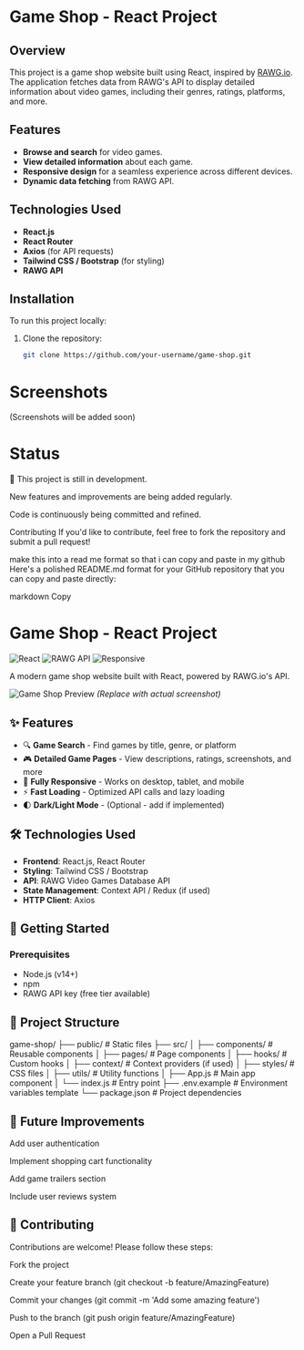 # Game Shop - React Project

## Overview

This project is a game shop website built using React, inspired by [RAWG.io](https://rawg.io/). The application fetches data from RAWG's API to display detailed information about video games, including their genres, ratings, platforms, and more.

## Features

- **Browse and search** for video games.
- **View detailed information** about each game.
- **Responsive design** for a seamless experience across different devices.
- **Dynamic data fetching** from RAWG API.

## Technologies Used

- **React.js**
- **React Router**
- **Axios** (for API requests)
- **Tailwind CSS / Bootstrap** (for styling)
- **RAWG API**

## Installation

To run this project locally:

1. Clone the repository:
   ```sh
   git clone https://github.com/your-username/game-shop.git

# Screenshots
(Screenshots will be added soon)

# Status
🚧 This project is still in development.

New features and improvements are being added regularly.

Code is continuously being committed and refined.

Contributing
If you'd like to contribute, feel free to fork the repository and submit a pull request!

make this into a read me format so that i can copy and paste in my github
Here's a polished README.md format for your GitHub repository that you can copy and paste directly:

markdown
Copy
# Game Shop - React Project

![React](https://img.shields.io/badge/React-20232A?style=for-the-badge&logo=react&logoColor=61DAFB)
![RAWG API](https://img.shields.io/badge/RAWG_API-000?style=for-the-badge)
![Responsive](https://img.shields.io/badge/Responsive-Yes-brightgreen?style=for-the-badge)

A modern game shop website built with React, powered by RAWG.io's API.

![Game Shop Preview](https://via.placeholder.com/800x400?text=Game+Shop+Preview) *(Replace with actual screenshot)*

## ✨ Features

- 🔍 **Game Search** - Find games by title, genre, or platform
- 🎮 **Detailed Game Pages** - View descriptions, ratings, screenshots, and more
- 📱 **Fully Responsive** - Works on desktop, tablet, and mobile
- ⚡ **Fast Loading** - Optimized API calls and lazy loading
- 🌓 **Dark/Light Mode** - (Optional - add if implemented)

## 🛠 Technologies Used

- **Frontend**: React.js, React Router
- **Styling**: Tailwind CSS / Bootstrap
- **API**: RAWG Video Games Database API
- **State Management**: Context API / Redux (if used)
- **HTTP Client**: Axios

## 🚀 Getting Started

### Prerequisites
- Node.js (v14+)
- npm 
- RAWG API key (free tier available)



## 🔧 Project Structure
game-shop/
├── public/          # Static files
├── src/
│   ├── components/  # Reusable components
│   ├── pages/       # Page components
│   ├── hooks/       # Custom hooks
│   ├── context/     # Context providers (if used)
│   ├── styles/      # CSS files
│   ├── utils/       # Utility functions
│   ├── App.js       # Main app component
│   └── index.js     # Entry point
├── .env.example     # Environment variables template
└── package.json     # Project dependencies
## 🌱 Future Improvements
Add user authentication

Implement shopping cart functionality

Add game trailers section

Include user reviews system

## 🤝 Contributing
Contributions are welcome! Please follow these steps:

Fork the project

Create your feature branch (git checkout -b feature/AmazingFeature)

Commit your changes (git commit -m 'Add some amazing feature')

Push to the branch (git push origin feature/AmazingFeature)

Open a Pull Request
